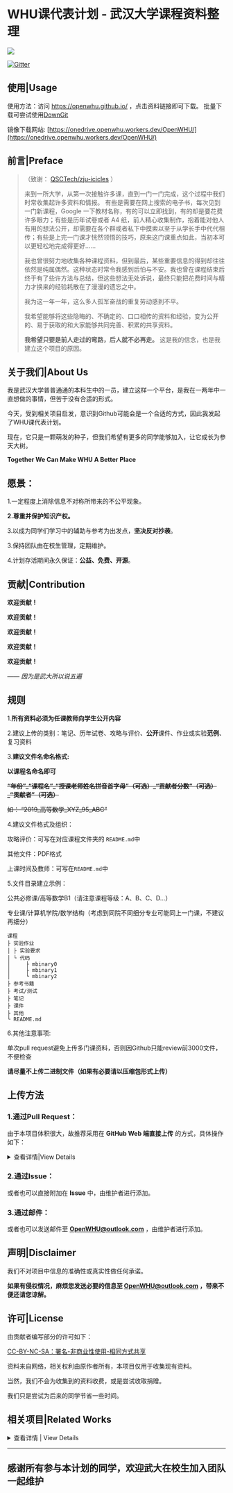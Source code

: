 # WHU课代表计划 - 武汉大学课程资料整理
<img src="https://raw.githubusercontent.com/openwhu/OpenWHU/master/OpenWHU.png">

[![Gitter](https://badges.gitter.im/openwhu/community.svg)](https://gitter.im/openwhu/community?utm_source=badge&utm_medium=badge&utm_campaign=pr-badge)
## 使用|Usage

使用方法：访问 https://openwhu.github.io/ ，点击资料链接即可下载。
批量下载可尝试使用[DownGit](https://minhaskamal.github.io/DownGit/#/home)

镜像下载网站: [https://onedrive.openwhu.workers.dev/OpenWHU/](https://onedrive.openwhu.workers.dev/OpenWHU/)

## 前言|Preface

>（致谢： [QSCTech/zju-icicles](https://github.com/QSCTech/zju-icicles) ）
>
>来到一所大学，从第一次接触许多课，直到一门一门完成，这个过程中我们时常收集起许多资料和情报。
>有些是需要在网上搜索的电子书，每次见到一门新课程，Google 一下教材名称，有的可以立即找到，有的却是要花费许多眼力；有些是历年试卷或者 A4 纸，前人精心收集制作，抱着能对他人有用的想法公开，却需要在各个群或者私下中摸索以至于从学长手中代代相传；有些是上完一门课才恍然领悟的技巧，原来这门课重点如此，当初本可以更轻松地完成得更好……
>
>我也曾很努力地收集各种课程资料，但到最后，某些重要信息的得到却往往依然是纯属偶然。这种状态时常令我感到后怕与不安。我也曾在课程结束后终于有了些许方法与总结，但这些想法无处诉说，最终只能把花费时间与精力才换来的经验耗散在了漫漫的遗忘之中。
>
>我为这一年一年，这么多人孤军奋战的重复劳动感到不平。
>
>我希望能够将这些隐晦的、不确定的、口口相传的资料和经验，变为公开的、易于获取的和大家能够共同完善、积累的共享资料。
>
>**我希望只要是前人走过的弯路，后人就不必再走。** 这是我的信念，也是我建立这个项目的原因。


## 关于我们|About Us

我是武汉大学普普通通的本科生中的一员，建立这样一个平台，是我在一两年中一直想做的事情，但苦于没有合适的形式。

今天，受到相关项目启发，意识到Github可能会是一个合适的方式，因此我发起了WHU课代表计划。

现在，它只是一颗萌发的种子，但我们希望有更多的同学能够加入，让它成长为参天大树。

**Together We Can Make WHU A Better Place**

## 愿景：

1.一定程度上消除信息不对称所带来的不公平现象。

**2.尊重并保护知识产权。**

3.以成为同学们学习中的辅助与参考为出发点，**坚决反对抄袭**。

3.保持团队由在校生管理，定期维护。

4.计划存活期间永久保证：**公益、免费、开源**。


## 贡献|Contribution

**欢迎贡献！**

**欢迎贡献！**

**欢迎贡献！**

**欢迎贡献！**

**欢迎贡献！**

*——* *因为是武大所以说五遍*

## 规则

1.**所有资料必须为任课教师向学生公开内容**

2.建议上传的类别：笔记、历年试卷、攻略与评价、**公开**课件、作业或实验**范例**、复习资料

3.**建议文件名命名格式:**

**以课程名命名即可**

~~**“年份”\_“课程名”\_“授课老师姓名拼音首字母”（可选）\_“贡献者分数”（可选）\_“贡献者”（可选）**~~

~~如： “2019\_高等数学\_XYZ\_95\_ABC”~~

4.建议文件格式及组织：

攻略评价：可写在对应课程文件夹的 `README.md`中

其他文件：PDF格式

上课时间及教师：可写在`README.md`中

5.文件目录建立示例：
    
公共必修课/高等数学B1（请注意课程等级：A、B、C、D...）

专业课/计算机学院/数学结构（考虑到同院不同细分专业可能同上一门课，不建议再细分）

```
课程
├ 实验作业
│ ├ 实验要求
│ └ 代码
│     ├ mbinary0
│     ├ mbinary1
│     └ mbinary2
├ 参考书籍
├ 考试/测试
├ 笔记
├ 课件
├ 其他
└ README.md
```

6.其他注意事项:

单次pull request避免上传多门课资料，否则因Github只能review前3000文件，不便检查

**请尽量不上传二进制文件（如果有必要请以压缩包形式上传）**

## 上传方法

### 1.通过Pull Request：

由于本项目体积很大，故推荐采用在 **GitHub Web 端直接上传** 的方式，具体操作如下：

<details>
  <summary>查看详情|View Details</summary>

1. Fork 本项目

2. - 上传文件到已有文件夹

   - 新建文件夹后上传文件

3. 提交 Pull Request

如有疑问可参考：[知乎：如何使用github](https://www.zhihu.com/question/20070065/answer/517839193)

</details>

### 2.通过Issue：

或者也可以直接附加在 **Issue** 中，由维护者进行添加。

### 3.通过邮件：

或者也可以发送邮件至 **OpenWHU@outlook.com** ，由维护者进行添加。

## 声明|Disclaimer

我们不对项目中信息的准确性或真实性做任何承诺。

**如果有侵权情况，麻烦您发送必要的信息至 OpenWHU@outlook.com ，带来不便还请您谅解。**

## 许可|License

由贡献者编写部分的许可如下：

[CC-BY-NC-SA：署名-非商业性使用-相同方式共享](https://creativecommons.org/licenses/by-nc-sa/4.0/deed.zh)

资料来自网络，相关权利由原作者所有，本项目仅用于收集现有资料。

当然，我们不会为收集到的资料收费，或是尝试收取捐赠。

我们只是尝试为后来的同学节省一些时间。

## 相关项目|Related Works

<details>
  <summary>查看详情 | View Details</summary>

- [浙江大学课程攻略共享计划](https://github.com/QSCTech/zju-icicles)
- [气垫船计划——免费、去中心化的北京大学往年题资料库](https://github.com/martinwu42/project-hover)
- [北京大学信科学生会学术部资料库](https://github.com/EECS-PKU-XSB/Shared-learning-materials)
- [北大计算机课程大作业](https://github.com/tongtzeho/PKUCourse)
- [清华大学计算机系课程攻略](https://github.com/Trinkle23897/thu-cst-cracker)
- [东南大学课程共享计划](https://github.com/zjdx1998/seucourseshare)
- [中国科学技术大学计算机学院课程资源](https://github.com/USTC-Resource/USTC-Course)
- [上海交通大学课程资料分享](https://github.com/CoolPhilChen/SJTU-Courses/)
- [北京大学课程资料分享](https://github.com/lib-pku)

(未完待续)

</details>

----
## 感谢所有参与本计划的同学，欢迎武大在校生加入团队一起维护

